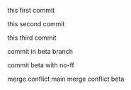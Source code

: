 this first commit

this second commit

this third commit

commit in beta branch

commit beta with no-ff

merge conflict main
merge conflict beta
